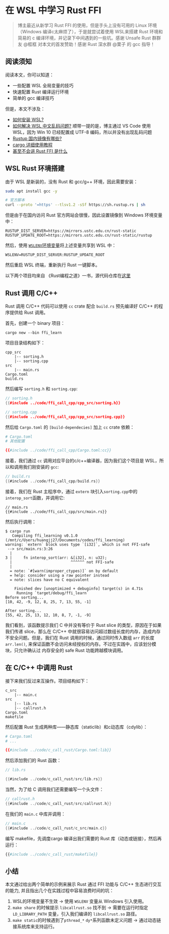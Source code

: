 # 在 WSL 中学习 Rust FFI

> 博主最近从新学习 Rust FFI 的使用，但是手头上没有可用的 Linux 环境（Windows 编译c太麻烦了），于是就尝试着使用 WSL来搭建 Rust 环境和简易的 c 编译环境，并记录下中间遇到的一些坑。感谢 Unsafe Rust 群群友 @框框 对本文的首发赞助！感谢 Rust 深水群 @栗子 的 gcc 指导！

## 阅读须知
阅读本文，你可以知道：
- 一些配置 WSL 全局变量的技巧
- 快速配置 Rust 编译运行环境
- 简单的 gcc 编译技巧

但是，本文不涉及：
- [如何安装 WSL?](https://docs.microsoft.com/zh-cn/windows/wsl/wsl2-install)
- [如何解决 WSL 中文乱码问题?](https://www.zhihu.com/question/59714225)
    顺带一提的是，博主通过 VS Code 使用 WSL，因为 Win 10 已经配置成 UTF-8 编码，所以并没有出现乱码问题
- [Rustup 国内镜像有哪些?](https://mp.weixin.qq.com/s?__biz=MzIwMTAxMjg5Ng==&mid=2247483684&idx=2&sn=3cd85509a27b6f74fa220bdb38db6c46&chksm=96f522eba182abfdf3a738e880da8cb1b1d36f8ada87ed5fa9b5ef60a3025082f1ae78abd444#rd)
- [cargo 详细使用教程](https://doc.rust-lang.org/cargo/)
- [甚至不会讲 Rust FFI 是什么](https://doc.rust-lang.org/nomicon/ffi.html)

## WSL Rust 环境搭建
由于 WSL 是新装的，没有 Rust 和 gcc/g++ 环境，因此需要安装：

```sh
sudo apt install gcc -y

# 官方脚本
curl --proto '=https' --tlsv1.2 -sSf https://sh.rustup.rs | sh
```

<!-- 坑1：共享变量问题 -->
但是由于在国内访问 Rust 官方网站会很慢，因此设置镜像到 Windows 环境变量中：

```
RUSTUP_DIST_SERVER=https://mirrors.ustc.edu.cn/rust-static
RUSTUP_UPDATE_ROOT=https://mirrors.ustc.edu.cn/rust-static/rustup
```

然后，使用 [`WSLENV`环境变量](https://devblogs.microsoft.com/commandline/share-environment-vars-between-wsl-and-windows/)将上述变量共享到 WSL 中：

```
WSLENV=RUSTUP_DIST_SERVER:RUSTUP_UPDATE_ROOT
```

然后重启 WSL 终端，重新执行 Rust 一键脚本。

以下两个项目均来自 《Rust编程之道》一书，源代码仓库在[这里](https://github.com/ZhangHanDong/tao-of-rust-codes)

## Rust 调用 C/C++
Rust 调用 C/C++ 代码可以使用 `cc` crate 配合 `build.rs` 预先编译好 C/C++ 的程序提供给 Rust 调用。

首先，创建一个 binary 项目：

```
cargo new --bin ffi_learn
```

项目目录结构如下：
```
cpp_src
    |-- sorting.h
    |-- sorting.cpp
src
    |-- main.rs
Cargo.toml
build.rs
```

然后编写 `sorting.h` 和 `sorting.cpp`:
```cpp
// sorting.h
{{#include ../code/ffi_call_cpp/cpp_src/sorting.h}}
```

```cpp
// sorting.cpp
{{#include ../code/ffi_call_cpp/cpp_src/sorting.cpp}}
```

然后给 `Cargo.toml` 的 `[build-dependecies]` 加上 `cc` crate 依赖：
```toml
# Cargo.toml
# 其他配置

{{#include ../code/ffi_call_cpp/Cargo.toml:cc}}
```

接着，我们通过 `cc` 调用对应平台的c/c++编译器，因为我们这个项目是 WSL，所以和调用我们刚安装的 `gcc`:
```rs
// build.rs
{{#include ../code/ffi_call_cpp/build.rs}}
```

接着，我们在 Rust 主程序中，通过 `extern` 块引入`sorting.cpp`中的`interop_sort`函数，并调用它:

```rust,no_run
// main.rs
{{#include ../code/ffi_call_cpp/src/main.rs}}
```

然后执行调用：
```shell
$ cargo run
   Compiling ffi_learning v0.1.0 (/mnt/c/Users/huangjj27/Documents/codes/ffi_learning)
warning: `extern` block uses type `[i32]`, which is not FFI-safe
 --> src/main.rs:3:26
  |
3 |     fn interop_sort(arr: &[i32], n: u32);
  |                          ^^^^^^ not FFI-safe
  |
  = note: `#[warn(improper_ctypes)]` on by default
  = help: consider using a raw pointer instead
  = note: slices have no C equivalent

    Finished dev [unoptimized + debuginfo] target(s) in 4.71s
     Running `target/debug/ffi_learn`
Before sorting...
[10, 42, -9, 12, 8, 25, 7, 13, 55, -1]

After sorting...
[55, 42, 25, 13, 12, 10, 8, 7, -1, -9]
```

我们看到，该函数提示我们 C 中并没有等价于 Rust slice 的类型，原因在于如果我们传递 slice，那么在 C/C++ 中就很容易访问超过数组长度的内存，造成内存不安全问题。但是，我们在 Rust 调用的时候，通过同时传入数组 `arr` 的长度 `arr.len()`, 来保证函数不会访问未经授权的内存。不过在实践中，应该划分模块，只允许确认过 内存安全的 safe Rust 功能跨越模块调用。

## 在 C/C++ 中调用 Rust

接下来我们反过来互操作。项目结构如下：
```
c_src
    |-- main.c
src
    |-- lib.rs
    |-- callrust.h
Cargo.toml
makefile
```

然后配置 Rust 生成两种库——静态库（staticlib）和c动态库（cdylib）：
```toml
# Cargo.toml
# ...

{{#include ../code/c_call_rust/Cargo.toml:lib}}
```

然后添加我们的 Rust 函数：

```rs
// lib.rs

{{#include ../code/c_call_rust/src/lib.rs}}
```

当然，为了给 C 调用我们还需要编写一个头文件：
```c
// callrust.h
{{#include ../code/c_call_rust/src/callrust.h}}
```

在我们的 `main.c` 中库并调用：

```c
// main.c
{{#include ../code/c_call_rust/c_src/main.c}}
```

<!-- 坑2：执行时需要指定LD_LIBRARY_PATH -->
编写 makefile，先调度cargo 编译出我们需要的 Rust 库（动态或链接），然后再运行：
```makefile
{{#include ../code/c_call_rust/makefile}}
```

## 小结
本文通过给出两个简单的示例来展示 Rust 通过 FFI 功能与 C/C++ 生态进行交互的能力, 并且指出几个在实践过程中容易浪费时间的坑：
1. WSL的环境变量不生效 -> 使用 `WSLENV` 变量从 Windows 引入使用。
2. `make share` 的时候提示 `libcallrust.so` 找不到 -> 需要在运行时指定 `LD_LIBRARY_PATH` 变量，引入我们编译的 `libcallrust.so` 路径。
3. `make static`的时候遇到了`pthread_*` `dy*`系列函数未定义问题 -> 通过动态链接系统库来支持运行。
